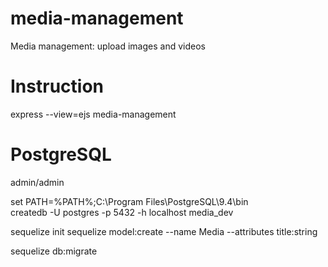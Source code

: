 # media-management
Media management: upload images and videos

# Instruction
express --view=ejs media-management

# PostgreSQL

admin/admin

set PATH=%PATH%;C:\Program Files\PostgreSQL\9.4\bin\
createdb -U postgres -p 5432 -h localhost media_dev

sequelize init
sequelize model:create --name Media --attributes title:string

sequelize db:migrate